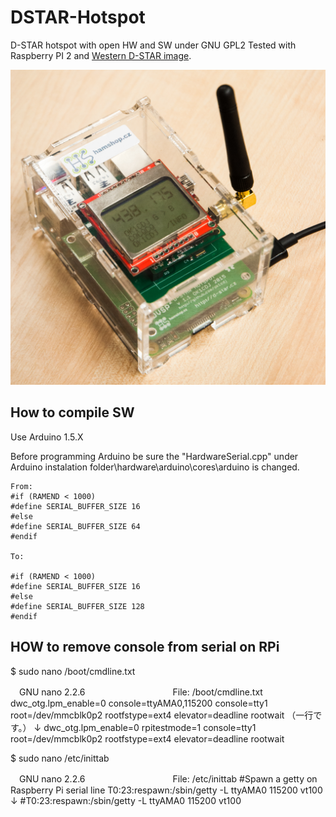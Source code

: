 # DSTAR-Hotspot
D-STAR hotspot with open HW and SW under GNU GPL2
Tested with Raspberry PI 2 and [Western D-STAR image](http://www.westerndstar.co.uk/html/downloads.html).

![hotspot](https://raw.githubusercontent.com/ok1cdj/dstar-hotspot/master/pics/hotspot.jpg)

## How to compile SW

Use Arduino 1.5.X

Before programming Arduino be sure the "HardwareSerial.cpp" under Arduino instalation folder\hardware\arduino\cores\arduino is changed.
```
From:
#if (RAMEND < 1000)
#define SERIAL_BUFFER_SIZE 16
#else
#define SERIAL_BUFFER_SIZE 64
#endif

To:

#if (RAMEND < 1000)
#define SERIAL_BUFFER_SIZE 16
#else
#define SERIAL_BUFFER_SIZE 128
#endif

```
## HOW to remove console from serial on RPi

$ sudo nano /boot/cmdline.txt

　GNU nano 2.2.6　　　　　　　　　　File: /boot/cmdline.txt
dwc_otg.lpm_enable=0 console=ttyAMA0,115200 console=tty1 root=/dev/mmcblk0p2 rootfstype=ext4 elevator=deadline rootwait    （一行です。）
          ↓
dwc_otg.lpm_enable=0 rpitestmode=1 console=tty1 root=/dev/mmcblk0p2 rootfstype=ext4 elevator=deadline rootwait


$ sudo nano /etc/inittab

　GNU nano 2.2.6　　　　　　　　　　File: /etc/inittab
#Spawn a getty on Raspberry Pi serial line
T0:23:respawn:/sbin/getty -L ttyAMA0 115200 vt100
          ↓
#T0:23:respawn:/sbin/getty -L ttyAMA0 115200 vt100